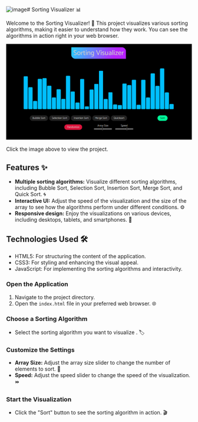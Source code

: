 ![image](https://github.com/user-attachments/assets/05c7fe48-1c41-475d-9fac-21e509ffa068)# Sorting Visualizer 📊

Welcome to the Sorting Visualizer! 🎉 This project visualizes various sorting algorithms, making it easier to understand how they work. You can see the algorithms in action right in your web browser.

[![Sorting Visualizer](preview.png)](https://eclectic-alpaca-b91896.netlify.app/)

Click the image above to view the project.

## Features ✨

- **Multiple sorting algorithms:** Visualize different sorting algorithms, including Bubble Sort, Selection Sort, Insertion Sort, Merge Sort, and Quick Sort. 🌀
- **Interactive UI:** Adjust the speed of the visualization and the size of the array to see how the algorithms perform under different conditions. ⚙️
- **Responsive design:** Enjoy the visualizations on various devices, including desktops, tablets, and smartphones. 📱

## Technologies Used 🛠️

- HTML5: For structuring the content of the application.
- CSS3: For styling and enhancing the visual appeal.
- JavaScript: For implementing the sorting algorithms and interactivity.

### Open the Application

1. Navigate to the project directory.
2. Open the `index.html` file in your preferred web browser. 🌐

### Choose a Sorting Algorithm

- Select the sorting algorithm you want to visualize . 🏷️

### Customize the Settings

- **Array Size:** Adjust the array size slider to change the number of elements to sort. 📏
- **Speed:** Adjust the speed slider to change the speed of the visualization. ⏩

### Start the Visualization

- Click the "Sort" button to see the sorting algorithm in action. 🎬
